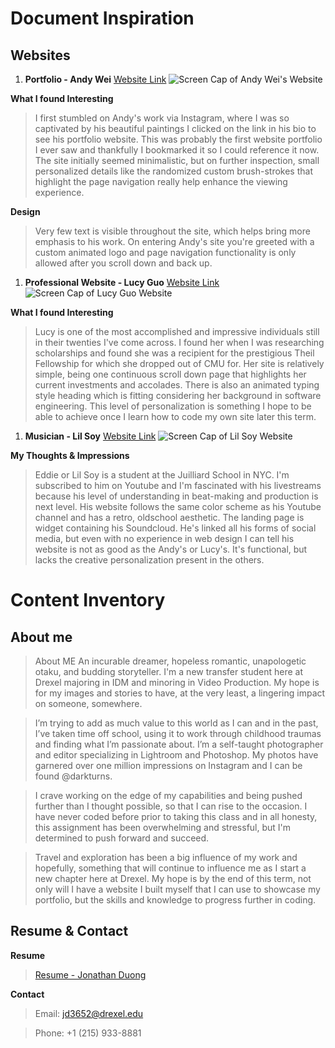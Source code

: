 # Document Inspiration
## Websites
1. **Portfolio - Andy Wei** 
[Website Link](http://andyweiart.com/)
![Screen Cap of Andy Wei's Website](https://drive.google.com/file/d/1f-S6rLqaofw7JqcG3MTZ9F43OaCQIh6N/view)

**What I found Interesting**
>I first stumbled on Andy's work via Instagram, where I was so captivated by his beautiful paintings I clicked on the link in his bio to see his portfolio website. This was probably the first website portfolio I ever saw and thankfully I bookmarked it so I could reference it now. The site initially seemed minimalistic, but on further inspection, small personalized details like the randomized custom brush-strokes that highlight the page navigation really help enhance the viewing experience. 

**Design**
>Very few text is visible throughout the site, which helps bring more emphasis to his work. On entering Andy's site you're greeted with a custom animated logo and page navigation functionality is only allowed after you scroll down and back up.

1. **Professional Website - Lucy Guo** 
[Website Link](http://lucy.ws/)
![Screen Cap of Lucy Guo Website](https://drive.google.com/open?id=115RvuqFFj-sS_bcMVujWhkYE_1B36aGe)

**What I found Interesting**
>Lucy is one of the most accomplished and impressive individuals still in their twenties I've come across. I found her when I was researching scholarships and found she was a recipient for the prestigious Theil Fellowship for which she dropped out of CMU for. Her site is relatively simple, being one continuous scroll down page that highlights her current investments and accolades. There is also an animated typing style heading which is fitting considering her background in software engineering. This level of personalization is something I hope to be able to achieve once I learn how to code my own site later this term. 

1. **Musician - Lil Soy** 
[Website Link](https://lilsoy.com/)
![Screen Cap of Lil Soy Website](https://drive.google.com/open?id=1QGmBpBWLmTVMlGSHTNUt7A_Prsv24z0I)

**My Thoughts & Impressions**
>Eddie or Lil Soy is a student at the Juilliard School in NYC. I'm subscribed to him on Youtube and I'm fascinated with his livestreams because his level of understanding in beat-making and production is next level. His website follows the same color scheme as his Youtube channel and has a retro, oldschool aesthetic. The landing page is widget containing his Soundcloud. He's linked all his forms of social media, but even with no experience in web design I can tell his website is not as good as the Andy's or Lucy's. It's functional, but lacks the creative personalization present in the others. 

# Content Inventory
## About me
>About ME
An incurable dreamer, hopeless romantic, unapologetic otaku, and budding storyteller. I'm a new transfer student here at Drexel majoring in IDM and minoring in Video Production. My hope is for my images and stories to have, at the very least, a lingering impact on someone, somewhere. 

>I’m trying to add as much value to this world as I can and in the past, I’ve taken time off school, using it to work through childhood traumas and finding what I’m passionate about. I’m a self-taught photographer and editor specializing in Lightroom and Photoshop. My photos have garnered over one million impressions on Instagram and I can be found @darkturns. 

>I crave working on the edge of my capabilities and being pushed further than I thought possible, so that I can rise to the occasion. I have never coded before prior to taking this class and in all honesty, this assignment has been overwhelming and stressful, but I'm determined to push forward and succeed. 

>Travel and exploration has been a big influence of my work and hopefully, something that will continue to influence me as I start a new chapter here at Drexel. My hope is by the end of this term, not only will I have a website I built myself that I can use to showcase my portfolio, but the skills and knowledge to progress further in coding. 

## Resume & Contact

**Resume**

>[Resume - Jonathan Duong](https://drive.google.com/open?id=1LyiK9E4NU-oeA8F1vtuJ57jLTOpPmWi0)

**Contact**
>Email: jd3652@drexel.edu

>Phone: +1 (215) 933-8881


